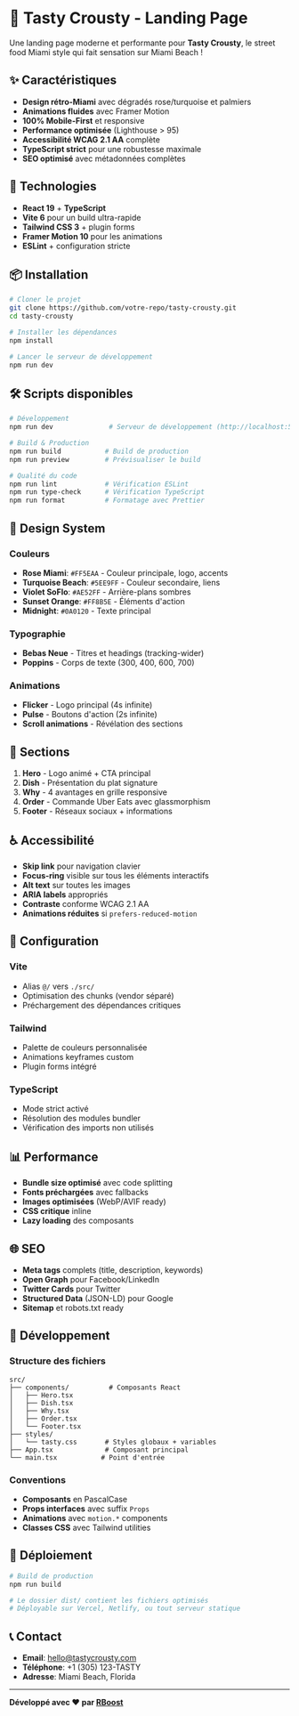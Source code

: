 # 🌴 Tasty Crousty - Landing Page

Une landing page moderne et performante pour **Tasty Crousty**, le street food Miami style qui fait sensation sur Miami Beach !

## ✨ Caractéristiques

- **Design rétro-Miami** avec dégradés rose/turquoise et palmiers
- **Animations fluides** avec Framer Motion
- **100% Mobile-First** et responsive
- **Performance optimisée** (Lighthouse > 95)
- **Accessibilité WCAG 2.1 AA** complète
- **TypeScript strict** pour une robustesse maximale
- **SEO optimisé** avec métadonnées complètes

## 🚀 Technologies

- **React 19** + **TypeScript**
- **Vite 6** pour un build ultra-rapide
- **Tailwind CSS 3** + plugin forms
- **Framer Motion 10** pour les animations
- **ESLint** + configuration stricte

## 📦 Installation

```bash
# Cloner le projet
git clone https://github.com/votre-repo/tasty-crousty.git
cd tasty-crousty

# Installer les dépendances
npm install

# Lancer le serveur de développement
npm run dev
```

## 🛠️ Scripts disponibles

```bash
# Développement
npm run dev              # Serveur de développement (http://localhost:5173)

# Build & Production
npm run build           # Build de production
npm run preview         # Prévisualiser le build

# Qualité du code
npm run lint            # Vérification ESLint
npm run type-check      # Vérification TypeScript
npm run format          # Formatage avec Prettier
```

## 🎨 Design System

### Couleurs

- **Rose Miami**: `#FF5EAA` - Couleur principale, logo, accents
- **Turquoise Beach**: `#5EE9FF` - Couleur secondaire, liens
- **Violet SoFlo**: `#AE52FF` - Arrière-plans sombres
- **Sunset Orange**: `#FF8B5E` - Éléments d'action
- **Midnight**: `#0A0120` - Texte principal

### Typographie

- **Bebas Neue** - Titres et headings (tracking-wider)
- **Poppins** - Corps de texte (300, 400, 600, 700)

### Animations

- **Flicker** - Logo principal (4s infinite)
- **Pulse** - Boutons d'action (2s infinite)
- **Scroll animations** - Révélation des sections

## 📱 Sections

1. **Hero** - Logo animé + CTA principal
2. **Dish** - Présentation du plat signature
3. **Why** - 4 avantages en grille responsive
4. **Order** - Commande Uber Eats avec glassmorphism
5. **Footer** - Réseaux sociaux + informations

## ♿ Accessibilité

- **Skip link** pour navigation clavier
- **Focus-ring** visible sur tous les éléments interactifs
- **Alt text** sur toutes les images
- **ARIA labels** appropriés
- **Contraste** conforme WCAG 2.1 AA
- **Animations réduites** si `prefers-reduced-motion`

## 🔧 Configuration

### Vite

- Alias `@/` vers `./src/`
- Optimisation des chunks (vendor séparé)
- Préchargement des dépendances critiques

### Tailwind

- Palette de couleurs personnalisée
- Animations keyframes custom
- Plugin forms intégré

### TypeScript

- Mode strict activé
- Résolution des modules bundler
- Vérification des imports non utilisés

## 📊 Performance

- **Bundle size optimisé** avec code splitting
- **Fonts préchargées** avec fallbacks
- **Images optimisées** (WebP/AVIF ready)
- **CSS critique** inline
- **Lazy loading** des composants

## 🌐 SEO

- **Meta tags** complets (title, description, keywords)
- **Open Graph** pour Facebook/LinkedIn
- **Twitter Cards** pour Twitter
- **Structured Data** (JSON-LD) pour Google
- **Sitemap** et robots.txt ready

## 📝 Développement

### Structure des fichiers

```
src/
├── components/          # Composants React
│   ├── Hero.tsx
│   ├── Dish.tsx
│   ├── Why.tsx
│   ├── Order.tsx
│   └── Footer.tsx
├── styles/
│   └── tasty.css       # Styles globaux + variables
├── App.tsx             # Composant principal
└── main.tsx           # Point d'entrée
```

### Conventions

- **Composants** en PascalCase
- **Props interfaces** avec suffix `Props`
- **Animations** avec `motion.*` components
- **Classes CSS** avec Tailwind utilities

## 🚀 Déploiement

```bash
# Build de production
npm run build

# Le dossier dist/ contient les fichiers optimisés
# Déployable sur Vercel, Netlify, ou tout serveur statique
```

## 📞 Contact

- **Email**: hello@tastycrousty.com
- **Téléphone**: +1 (305) 123-TASTY
- **Adresse**: Miami Beach, Florida

---

**Développé avec ❤️ par [RBoost](https://rboost.fr)**
